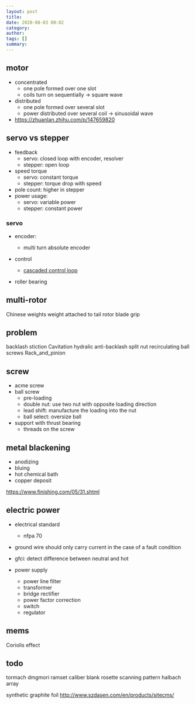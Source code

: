 ```yaml
---
layout: post
title: 
date: 2020-08-03 00:02
category: 
author: 
tags: []
summary: 
---
```


## motor

* concentrated
  * one pole formed over one slot
  * coils turn on sequentially -> square wave
* distributed
  * one pole formed over several slot
  * power distributed over several coil -> sinusoidal wave
* https://zhuanlan.zhihu.com/p/147659820

## servo vs stepper

* feedback
  * servo: closed loop with encoder, resolver
  * stepper: open loop
* speed torque
  * servo: constant torque
  * stepper: torque drop with speed
* pole count: higher in stepper
* power usage:
  * servo: variable power
  * stepper: constant power

### servo

* encoder:
  * multi turn absolute encoder
* control
  * [cascaded control loop](https://www.machinedesign.com/mechanical-motion-systems/controllers/article/21834265/adaptive-nonlinear-algorithm-optimizes-servo-control)

* roller bearing

## multi-rotor

Chinese weights 
weight attached to tail rotor blade grip

## problem

backlash
stiction
Cavitation
hydralic anti-backlash split nut
recirculating ball screws
Rack_and_pinion

## screw

* acme screw
* ball screw
  * pre-loading
  * double nut: use two nut with opposite loading direction
  * lead shift: manufacture the loading into the nut
  * ball select: oversize ball
* support with thrust bearing
  * threads on the screw

## metal blackening

*  anodizing
*  bluing
*  hot chemical bath
*  copper deposit 

https://www.finishing.com/05/31.shtml

## electric power

* electrical standard
  * nfpa 70
* ground wire should only carry current in the case of a fault condition
* gfci: detect difference between neutral and hot

* power supply
  * power line filter
  * transformer
  * bridge rectifier
  * power factor correction
  * switch 
  * regulator

## mems

Coriolis effect

## todo 

tormach
dmgmori
ramset caliber blank
rosette scanning pattern
halbach array

synthetic graphite foil
http://www.szdasen.com/en/products/sitecms/
